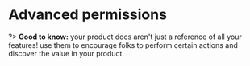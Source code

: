 # Advanced permissions

?> **Good to know:** your product docs aren't just a reference of all your features! use them to encourage folks to perform certain actions and discover the value in your product.

